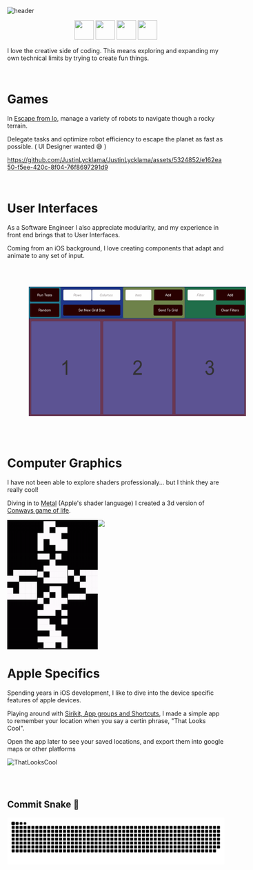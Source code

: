 ![header](https://capsule-render.vercel.app/api?type=waving&height=90&text=Creative%20Code&fontAlign=50&fontAlignY=60&color=gradient)

<p align="center">
  <img src="https://cdn.jsdelivr.net/gh/devicons/devicon@latest/icons/swift/swift-original.svg" width="45" height="45" />
  <img src="https://cdn.jsdelivr.net/gh/devicons/devicon@latest/icons/unity/unity-original.svg" width="45" height="45" />
  <img src="https://cdn.jsdelivr.net/gh/devicons/devicon@latest/icons/android/android-original.svg" width="45" height="45" />
  <img src="https://cdn.jsdelivr.net/gh/devicons/devicon@latest/icons/python/python-original.svg" width="45" height="45" />
</p>

I love the creative side of coding. This means exploring and expanding my own technical limits by trying to create fun things.

<br>

# Games

In [Escape from Io](https://justinlycklama.github.io/Escape-From-Io/), manage a variety of robots to navigate though a rocky terrain. 

Delegate tasks and optimize robot efficiency to escape the planet as fast as possible. ( UI Designer wanted 😅 )

https://github.com/JustinLycklama/JustinLycklama/assets/5324852/e162ea50-f5ee-420c-8f04-76f8697291d9

<br>

# User Interfaces

As a Software Engineer I also appreciate modularity, and my experience in front end brings that to User Interfaces. 

Coming from an iOS background, I love creating components that adapt and animate to any set of input.

<img height=300 src="https://github.com/justinlycklama/UnityReactiveGrid/blob/master/ReactiveGridDemo.gif" style="margin: 50px;">

<br>

# Computer Graphics

I have not been able to explore shaders professionaly... but I think they are really cool!

Diving in to [Metal](https://developer.apple.com/metal/) (Apple's shader language) I created a 3d version of [Conways game of life](https://en.wikipedia.org/wiki/Conway%27s_Game_of_Life).

<div style="display:flex;" width="400" height="300">
  <img src="https://github.com/justinlycklama/ConwaysCube/blob/main/conwaysFlatCube.gif" style="max-width: 50%; display: inline-block;" height=300>
  <img src="https://github.com/justinlycklama/ConwaysCube/blob/main/conwaysCube.gif" style="max-width: 50%; display: inline-block;" height=300>
</div>

# Apple Specifics

Spending years in iOS development, I like to dive into the device specific features of apple devices.

Playing around with [Sirikit, App groups and Shortcuts](https://medium.com/tribalscale/sharing-data-with-siri-and-realm-646e7b50c2bb), I made a simple app to remember your location when you say a certin phrase, "That Looks Cool".

Open the app later to see your saved locations, and export them into google maps or other platforms

![ThatLooksCool](https://github.com/JustinLycklama/JustinLycklama/assets/5324852/c48c4c48-f4f5-4bf6-b1a2-29dd341804d4)

<br><br>
## Commit Snake 🐍

<picture>
  <source media="(prefers-color-scheme: dark)" srcset="https://github.com/justinlycklama/justinlycklama/blob/output/github-snake-dark.svg" />
  <source media="(prefers-color-scheme: light)" srcset="https://github.com/justinlycklama/justinlycklama/blob/output/github-snake.svg" />
  <img alt="github-snake" src="github-snake.svg" />
</picture>
